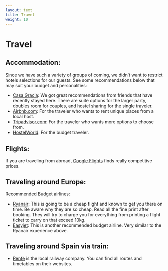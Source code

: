 ```yaml
---
layout: text
title: Travel
weight: 10
---
```


Travel
===============================

Accommodation:
--------------------------------
Since we have such a variety of groups of coming, we didn’t want to restrict hotels selections for our guests. See some recommendations below that may suit your budget and personalities:

 * [Casa Gracia](http://www.casagraciabcn.com/): We got great recommendations from friends that have recently stayed here. There are suite options for the larger party, doubles room for couples, and hostel sharing for the single traveler.
 * [Airbnb.com](http://www.airbnb.com/Barcelona): For the traveler who wants to rent unique places from a local host.
 * [Tripadvisor.com](http://www.tripadvisor.com/Barcelona): For the traveler who wants more options to choose from.
 * [HostelWorld](http://www.hostelworld.com/Barcelona): For the budget traveler.

Flights:
--------------------------------
If you are traveling from abroad, [Google Flights](http://google.com/flights) finds really competitive prices.

Traveling around Europe:
--------------------------------
Recommended Budget airlines:

 * [Ryanair](http://www.rynair.com): This is going to be a cheap flight and known to get you there on time. Be aware why they are so cheap. Read all the fine print after booking. They will try to charge you for everything from printing a flight ticket to carry on that exceed 10kg.
 * [Easyjet](http://www.easyjet.com): This is another recommended budget airline. Very similar to the Ryanair experience above.

Traveling around Spain via train:
--------------------------------

 * [Renfe](http://www.renfe.com/EN/viajeros/index.html) is the local railway
company. You can find all routes and timetables on their websites.
